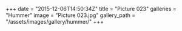 +++
date = "2015-12-06T14:50:34Z"
title = "Picture 023"
galleries = "Hummer"
image = "Picture 023.jpg"
gallery_path = "/assets/images/gallery/hummer/"
+++
